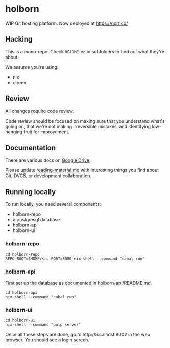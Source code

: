 # holborn

WIP Git hosting platform. Now deployed at https://norf.co/

## Hacking

This is a mono-repo. Check `README.md` in subfolders to find out what they're
about.

We assume you're using:

* nix
* direnv

## Review

All changes require code review.

Code review should be focused on making sure that you understand what's going
on, that we're not making irreversible mistakes, and identifying low-hanging
fruit for improvement.

## Documentation

There are various docs on
[Google Drive](https://drive.google.com/drive/folders/0BzzRizsvL_4ONVBMZU9wSlkwOTg).

Please update [reading-material.md](reading-material.md) with interesting
things you find about Git, DVCS, or development collaboration.

## Running locally

To run locally, you need several components:

* holborn-repo
* a postgresql database
* holborn-api
* holborn-ui

### holborn-repo

```
cd holborn-repo
REPO_ROOT=$HOME/src PORT=8080 nix-shell --command "cabal run"
```

### holborn-api

First set up the database as documented in holborn-api/README.md.

```
cd holborn-api
nix-shell --command "cabal run"
```

### holborn-ui

```
cd holborn-ui
nix-shell --command "pulp server"
```

Once all these steps are done, go to http://localhost:8002 in the web browser.
You should see a login screen.
